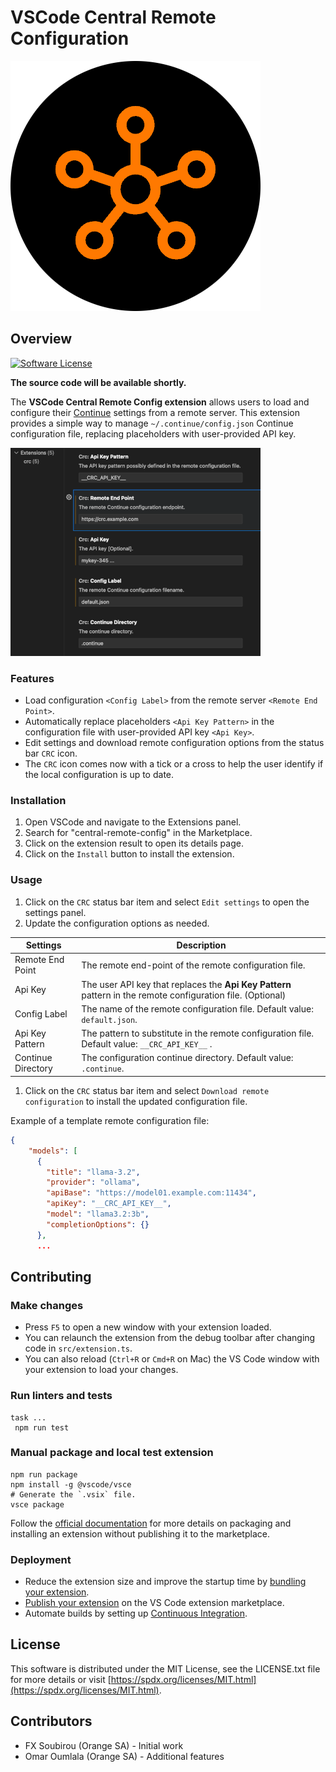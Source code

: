 # VSCode Central Remote Configuration

![Logo CRC](https://raw.githubusercontent.com/fxsoubirou/vsc-crc-media/refs/heads/main/crc_icon.png "Logo CRC")

## Overview

[![Software License](https://img.shields.io/badge/license-MIT-informational.svg?style=for-the-badge)](https://spdx.org/licenses/MIT.html)

**The source code will be available shortly.**

The **VSCode Central Remote Config extension** allows users to load and configure their [Continue](https://www.continue.dev/) settings from a remote server. This extension provides a simple way to manage `~/.continue/config.json` Continue configuration file, replacing placeholders with user-provided API key.

![CRC settings](https://raw.githubusercontent.com/fxsoubirou/vsc-crc-media/refs/heads/main/crc_settings.png "CRC Settings")

### Features

* Load configuration `<Config Label>` from the remote server `<Remote End Point>`.
* Automatically replace placeholders `<Api Key Pattern>` in the configuration file with user-provided API key `<Api Key>`.
* Edit settings and download remote configuration options from the status bar `CRC` icon.
* The `CRC` icon comes now with a tick or a cross to help the user identify if the local configuration is up to date.

### Installation

1. Open VSCode and navigate to the Extensions panel.
1. Search for "central-remote-config" in the Marketplace.
1. Click on the extension result to open its details page.
1. Click on the `Install` button to install the extension.

### Usage

1. Click on the `CRC` status bar item and select `Edit settings` to open the settings panel.
1. Update the configuration options as needed.

| Settings           | Description                                                                                                 |
| ------------------ | ----------------------------------------------------------------------------------------------------------- |
| Remote End Point   | The remote end-point of the remote configuration file.                                                      |
| Api Key            | The user API key that replaces the **Api Key Pattern** pattern in the remote configuration file. (Optional) |
| Config Label       | The name of the remote configuration file. Default value: `default.json`.                                 |
| Api Key Pattern    | The pattern to substitute in the remote configuration file. Default value: `__CRC_API_KEY__` .            |
| Continue Directory | The configuration continue directory. Default value: `.continue`.                                         |

1. Click on the `CRC` status bar item and select `Download remote configuration` to install the updated configuration file.

Example of a template remote configuration file:

``` json
{
    "models": [
      {
        "title": "llama-3.2",
        "provider": "ollama",
        "apiBase": "https://model01.example.com:11434",
        "apiKey": "__CRC_API_KEY__",
        "model": "llama3.2:3b",
        "completionOptions": {}
      },
      ...
```

## Contributing

### Make changes

* Press `F5` to open a new window with your extension loaded.
* You can relaunch the extension from the debug toolbar after changing code in `src/extension.ts`.
* You can also reload (`Ctrl+R` or `Cmd+R` on Mac) the VS Code window with your extension to load your changes.

### Run linters and tests

``` shell
task ...
 npm run test
```

### Manual package and local test extension

``` shell
npm run package
npm install -g @vscode/vsce
# Generate the `.vsix` file.
vsce package
```

Follow the [official documentation](https://code.visualstudio.com/api/working-with-extensions/publishing-extension#packaging-extensions) for more details on packaging and installing an extension without publishing it to the marketplace.

### Deployment

* Reduce the extension size and improve the startup time by [bundling your extension](https://code.visualstudio.com/api/working-with-extensions/bundling-extension).
* [Publish your extension](https://code.visualstudio.com/api/working-with-extensions/publishing-extension) on the VS Code extension marketplace.
* Automate builds by setting up [Continuous Integration](https://code.visualstudio.com/api/working-with-extensions/continuous-integration).

## License

This software is distributed under the MIT License, see the LICENSE.txt file for more details or visit [https://spdx.org/licenses/MIT.html](https://spdx.org/licenses/MIT.html).

## Contributors

* FX Soubirou (Orange SA) - Initial work
* Omar Oumlala (Orange SA) - Additional features

